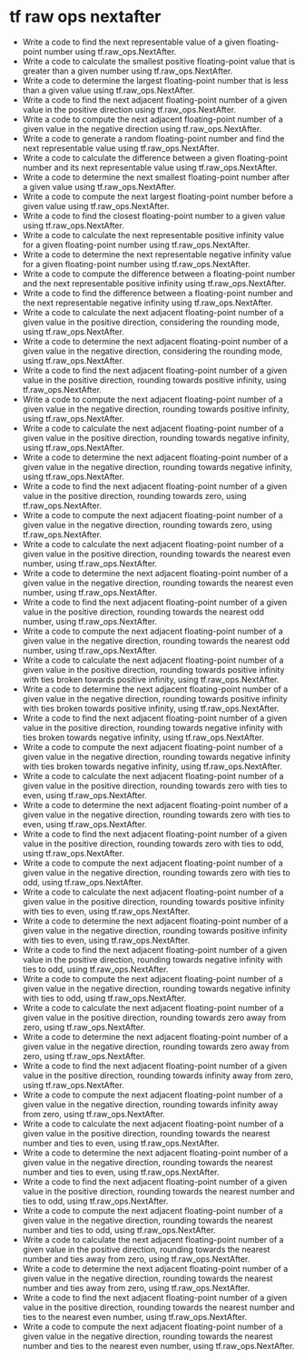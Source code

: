 # tf raw ops nextafter

- Write a code to find the next representable value of a given floating-point number using tf.raw_ops.NextAfter.
- Write a code to calculate the smallest positive floating-point value that is greater than a given number using tf.raw_ops.NextAfter.
- Write a code to determine the largest floating-point number that is less than a given value using tf.raw_ops.NextAfter.
- Write a code to find the next adjacent floating-point number of a given value in the positive direction using tf.raw_ops.NextAfter.
- Write a code to compute the next adjacent floating-point number of a given value in the negative direction using tf.raw_ops.NextAfter.
- Write a code to generate a random floating-point number and find the next representable value using tf.raw_ops.NextAfter.
- Write a code to calculate the difference between a given floating-point number and its next representable value using tf.raw_ops.NextAfter.
- Write a code to determine the next smallest floating-point number after a given value using tf.raw_ops.NextAfter.
- Write a code to compute the next largest floating-point number before a given value using tf.raw_ops.NextAfter.
- Write a code to find the closest floating-point number to a given value using tf.raw_ops.NextAfter.
- Write a code to calculate the next representable positive infinity value for a given floating-point number using tf.raw_ops.NextAfter.
- Write a code to determine the next representable negative infinity value for a given floating-point number using tf.raw_ops.NextAfter.
- Write a code to compute the difference between a floating-point number and the next representable positive infinity using tf.raw_ops.NextAfter.
- Write a code to find the difference between a floating-point number and the next representable negative infinity using tf.raw_ops.NextAfter.
- Write a code to calculate the next adjacent floating-point number of a given value in the positive direction, considering the rounding mode, using tf.raw_ops.NextAfter.
- Write a code to determine the next adjacent floating-point number of a given value in the negative direction, considering the rounding mode, using tf.raw_ops.NextAfter.
- Write a code to find the next adjacent floating-point number of a given value in the positive direction, rounding towards positive infinity, using tf.raw_ops.NextAfter.
- Write a code to compute the next adjacent floating-point number of a given value in the negative direction, rounding towards positive infinity, using tf.raw_ops.NextAfter.
- Write a code to calculate the next adjacent floating-point number of a given value in the positive direction, rounding towards negative infinity, using tf.raw_ops.NextAfter.
- Write a code to determine the next adjacent floating-point number of a given value in the negative direction, rounding towards negative infinity, using tf.raw_ops.NextAfter.
- Write a code to find the next adjacent floating-point number of a given value in the positive direction, rounding towards zero, using tf.raw_ops.NextAfter.
- Write a code to compute the next adjacent floating-point number of a given value in the negative direction, rounding towards zero, using tf.raw_ops.NextAfter.
- Write a code to calculate the next adjacent floating-point number of a given value in the positive direction, rounding towards the nearest even number, using tf.raw_ops.NextAfter.
- Write a code to determine the next adjacent floating-point number of a given value in the negative direction, rounding towards the nearest even number, using tf.raw_ops.NextAfter.
- Write a code to find the next adjacent floating-point number of a given value in the positive direction, rounding towards the nearest odd number, using tf.raw_ops.NextAfter.
- Write a code to compute the next adjacent floating-point number of a given value in the negative direction, rounding towards the nearest odd number, using tf.raw_ops.NextAfter.
- Write a code to calculate the next adjacent floating-point number of a given value in the positive direction, rounding towards positive infinity with ties broken towards positive infinity, using tf.raw_ops.NextAfter.
- Write a code to determine the next adjacent floating-point number of a given value in the negative direction, rounding towards positive infinity with ties broken towards positive infinity, using tf.raw_ops.NextAfter.
- Write a code to find the next adjacent floating-point number of a given value in the positive direction, rounding towards negative infinity with ties broken towards negative infinity, using tf.raw_ops.NextAfter.
- Write a code to compute the next adjacent floating-point number of a given value in the negative direction, rounding towards negative infinity with ties broken towards negative infinity, using tf.raw_ops.NextAfter.
- Write a code to calculate the next adjacent floating-point number of a given value in the positive direction, rounding towards zero with ties to even, using tf.raw_ops.NextAfter.
- Write a code to determine the next adjacent floating-point number of a given value in the negative direction, rounding towards zero with ties to even, using tf.raw_ops.NextAfter.
- Write a code to find the next adjacent floating-point number of a given value in the positive direction, rounding towards zero with ties to odd, using tf.raw_ops.NextAfter.
- Write a code to compute the next adjacent floating-point number of a given value in the negative direction, rounding towards zero with ties to odd, using tf.raw_ops.NextAfter.
- Write a code to calculate the next adjacent floating-point number of a given value in the positive direction, rounding towards positive infinity with ties to even, using tf.raw_ops.NextAfter.
- Write a code to determine the next adjacent floating-point number of a given value in the negative direction, rounding towards positive infinity with ties to even, using tf.raw_ops.NextAfter.
- Write a code to find the next adjacent floating-point number of a given value in the positive direction, rounding towards negative infinity with ties to odd, using tf.raw_ops.NextAfter.
- Write a code to compute the next adjacent floating-point number of a given value in the negative direction, rounding towards negative infinity with ties to odd, using tf.raw_ops.NextAfter.
- Write a code to calculate the next adjacent floating-point number of a given value in the positive direction, rounding towards zero away from zero, using tf.raw_ops.NextAfter.
- Write a code to determine the next adjacent floating-point number of a given value in the negative direction, rounding towards zero away from zero, using tf.raw_ops.NextAfter.
- Write a code to find the next adjacent floating-point number of a given value in the positive direction, rounding towards infinity away from zero, using tf.raw_ops.NextAfter.
- Write a code to compute the next adjacent floating-point number of a given value in the negative direction, rounding towards infinity away from zero, using tf.raw_ops.NextAfter.
- Write a code to calculate the next adjacent floating-point number of a given value in the positive direction, rounding towards the nearest number and ties to even, using tf.raw_ops.NextAfter.
- Write a code to determine the next adjacent floating-point number of a given value in the negative direction, rounding towards the nearest number and ties to even, using tf.raw_ops.NextAfter.
- Write a code to find the next adjacent floating-point number of a given value in the positive direction, rounding towards the nearest number and ties to odd, using tf.raw_ops.NextAfter.
- Write a code to compute the next adjacent floating-point number of a given value in the negative direction, rounding towards the nearest number and ties to odd, using tf.raw_ops.NextAfter.
- Write a code to calculate the next adjacent floating-point number of a given value in the positive direction, rounding towards the nearest number and ties away from zero, using tf.raw_ops.NextAfter.
- Write a code to determine the next adjacent floating-point number of a given value in the negative direction, rounding towards the nearest number and ties away from zero, using tf.raw_ops.NextAfter.
- Write a code to find the next adjacent floating-point number of a given value in the positive direction, rounding towards the nearest number and ties to the nearest even number, using tf.raw_ops.NextAfter.
- Write a code to compute the next adjacent floating-point number of a given value in the negative direction, rounding towards the nearest number and ties to the nearest even number, using tf.raw_ops.NextAfter.
